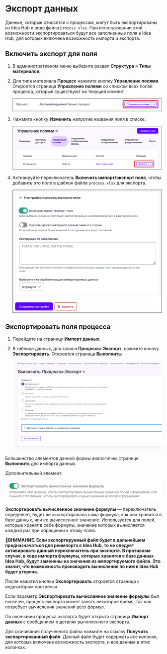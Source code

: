 # Экспорт данных

Данные, которые относятся к процессам, могут быть экспортированы из Idea Hub в виде файла `process.xlsx`. При использовании этой возможности экспортироваться будут все заполненные поля в Idea Hub, для которых включена возможность импорта и экспорта.

## Включить экспорт для поля

1. В административном меню выберите раздел **Структура > Типы материалов**.
1. Для типа материала **Процесс** нажмите кнопку **Управление полями**. Откроется страница **Управление полями** со списком всех полей процесса, которые существуют на текущий момент. 

   ![Управление полями процесса](<../../.gitbook/assets1/idea-hub/control-fields.png>)

1. Нажмите кнопку **Изменить** напротив названия поля в списке.

   ![Кнопка Изменить](<../../.gitbook/assets1/idea-hub/change-field.png>)

1. Активируйте переключатель **Включить импорт/экспорт поля**, чтобы добавить это поле в шаблон файла `process.xlsx` для экспорта.

   ![Настройка импорта/экспорта поля](<../../.gitbook/assets1/idea-hub/change-field-form-2.png>)


## Экспортировать поля процесса

1. Перейдите на страницу **Импорт данных**.
1. В таблице данных, для записи **Процессы-Экспорт**, нажмите кнопку **Экспортировать**. Откроется страница **Выполнить**:

   ![](../../.gitbook/assets1/IdeaHub-ExportPage.PNG)

Большинство элементов данной формы аналогичны странице **Выполнить** для импорта данных. 

Дополнительный элемент: 

![](../../.gitbook/assets1/IdeaHub-Export-FormulasFlag.PNG)

**Экспортировать вычисленное значение формулы** — переключатель определяет, будет ли экспортирована сама формула, как она хранится в базе данных, 
или ее вычисленное значение. Используется для полей, которые хранят в себе формулы, значение которых вычисляется каждый раз при обращении к этому полю.


🔸**ВНИМАНИЕ. Если экспортируемый файл будет в дальнейшем предназначаться для реимпорта в Idea Hub, то не следует активировать данный переключатель при экспорте. В противном случае, в ходе импорта формулы, которые хранятся в базе данных Idea Hub, будут заменены на значения из импортируемого файла. Это значит, что возможность производить вычисления по ним в Idea Hub будет утеряна.**


После нажатия кнопки **Экспортировать** откроется страница с индикатором прогресса. 

Если параметр **Экспортировать вычисленное значение формулы** был включен, процесс экспорта может занять некоторое время, так как потребует вычисления значений всех формул.

По окончании процесса экспорта будет открыта страница **Импорт данных** с сообщением о деталях выполненного экспорта.

Для скачивания полученного файла нажмите на ссылку **Получить экспортированный файл**. Данный файл будет содержать все колонки, для которых включена возможность экспорта, и все данные в этих колонках.
